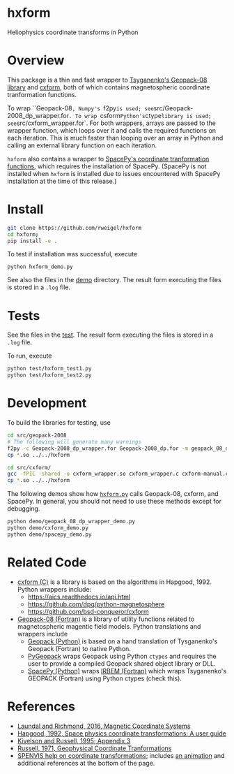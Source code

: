 # hxform

Heliophysics coordinate transforms in Python

# Overview

This package is a thin and fast wrapper to [Tsyganenko's Geopack-08 library](https://ccmc.gsfc.nasa.gov/models/modelinfo.php?model=Tsyganenko%20Magnetic%20Field) and [cxform](https://github.com/edsantiago/cxform), both of which contains magnetospheric coordinate tranformation functions. 

To wrap ``Geopack-08`, Numpy's `f2py` is used; see `src/Geopack-2008_dp_wrapper.for`. To wrap `csform` Python's `ctype` library is used; see `src/cxform_wrapper.for`. For both wrappers, arrays are passed to the  wrapper function, which loops over it and calls the required functions on each iteration. This is much faster than looping over an array in Python and calling an external library function on each iteration.

`hxform` also contains a wrapper to [SpacePy's coordinate tranformation functions](https://spacepy.github.io/irbempy.html), which requires the installation of SpacePy. (SpacePy is not installed when `hxform` is installed due to issues encountered with SpacePy installation at the time of this release.)

# Install

```bash  
git clone https://github.com/rweigel/hxform
cd hxform;
pip install -e .
```

To test if installation was successful, execute

```
python hxform_demo.py
```

See also the files in the [demo](https://github.com/rweigel/hxform/tree/master/demo) directory. The result form executing the files is stored in a `.log` file.

# Tests

See the files in the [test](https://github.com/rweigel/hxform/tree/master/test). The result form executing the files is stored in a `.log` file.

To run, execute

```bash
python test/hxform_test1.py
python test/hxform_test2.py
```

# Development

To build the libraries for testing, use

```bash
cd src/geopack-2008
# The following will generate many warnings
f2py -c Geopack-2008_dp_wrapper.for Geopack-2008_dp.for -m geopack_08_dp
cp *.so ../../hxform
```

```bash
cd src/cxform/
gcc -fPIC -shared -o cxform_wrapper.so cxform_wrapper.c cxform-manual.c cxform-auto.c
cp *.so ../../hxform
```

The following demos show how [`hxform.py`](https://github.com/rweigel/hxform/blob/main/hxform/hxform.py) calls Geopack-08, cxform, and SpacePy. In general, you should not need to use these methods except for debugging.

```bash
python demo/geopack_08_dp_wrapper_demo.py
python demo/cxform_demo.py
python demo/spacepy_demo.py
```
# Related Code

* [cxform (C)](https://github.com/edsantiago/cxform) is a library is based on the algorithms in Hapgood, 1992. Python wrappers include:
  * https://aics.readthedocs.io/api.html
  * https://github.com/dpq/python-magnetosphere
  * https://github.com/bsd-conqueror/cxform
* [Geopack-08 (Fortran)](https://ccmc.gsfc.nasa.gov/models/modelinfo.php?model=Tsyganenko%20Magnetic%20Field) is a library of utility functions related to magnetospheric magentic field models. Python translations and wrappers include
  * [Geopack (Python)](https://pypi.org/project/geopack/) is based on a hand translation of Tysganenko's Geopack (Fortran) to native Python. 
  * [PyGeopack](https://pypi.org/project/PyGeopack/) wraps Geopack using Python `ctypes` and requires the user to provide a compiled Geopack shared object library or DLL.
  * [SpacePy (Python)](https://spacepy.github.io/irbempy.html) wraps [IRBEM (Fortran)](https://sourceforge.net/projects/irbem/) which wraps Tsyganenko's GEOPACK (Fortran) using Python ctypes (check this). 

# References

* [Laundal and Richmond, 2016, Magnetic Coordinate Systems](https://arxiv.org/ct?url=https%3A%2F%2Fdx.doi.org%2F10.1007%2Fs11214-016-0275-y&v=34afcdf3)
* [Hapgood, 1992, Space physics coordinate transformations: A user guide](https://doi.org/10.1016/0032-0633(92)90012-D)
* [Kivelson and Russell, 1995; Appendix 3](https://books.google.com/books/about/Introduction_to_Space_Physics.html?id=qWHSqXGfsfQC)
* [Russell, 1971, Geophysical Coordinate Tranformations](http://jsoc.stanford.edu/~jsoc/keywords/Chris_Russel/Geophysical%20Coordinate%20Transformations.htm)
* [SPENVIS help on coordinate transformations](https://www.spenvis.oma.be/help/background/coortran/coortran.html); includes [an animation](https://www.spenvis.oma.be/help/background/coortran/anim.html) and additional references at the bottom of the page.

